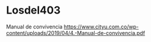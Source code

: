 # Losdel403
Manual de convivencia https://www.cityu.com.co/wp-content/uploads/2019/04/4.-Manual-de-convivencia.pdf
